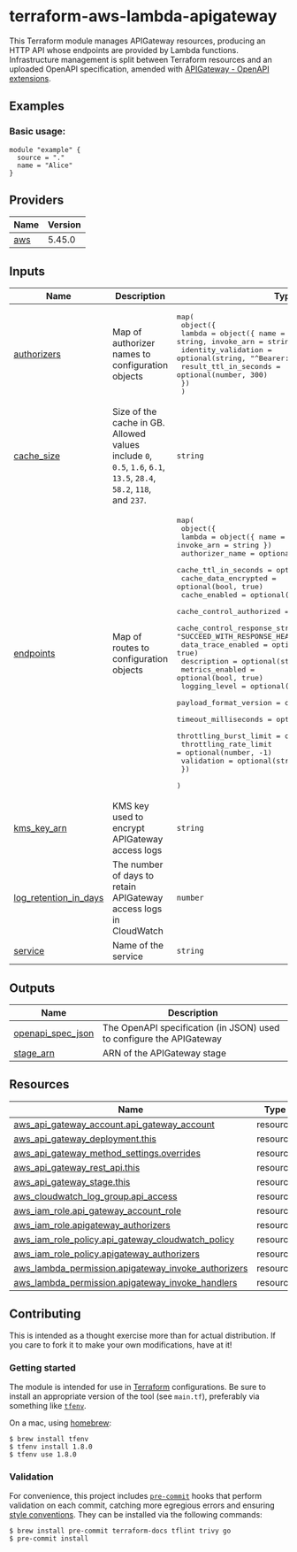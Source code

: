 # terraform-aws-lambda-apigateway

This Terraform module manages APIGateway resources, producing an HTTP API whose
endpoints are provided by Lambda functions. Infrastructure management is split 
between Terraform resources and an uploaded OpenAPI specification, amended with
[APIGateway - OpenAPI extensions](https://docs.aws.amazon.com/apigateway/latest/developerguide/api-gateway-swagger-extensions.html). 

## Examples

### Basic usage:

```hcl
module "example" {
  source = "."
  name = "Alice"
}
```

<!-- BEGIN_TF_DOCS -->
## Providers

| Name | Version |
|------|---------|
| <a name="provider_aws"></a> [aws](#provider\_aws) | 5.45.0 |
## Inputs

| Name | Description | Type | Default | Required |
|------|-------------|------|---------|:--------:|
| <a name="input_authorizers"></a> [authorizers](#input\_authorizers) | Map of authorizer names to configuration objects | <pre>map(<br>    object({<br>      lambda                = object({ name = string, arn = string, invoke_arn = string })<br>      identity_validation   = optional(string, "^Bearer: .+$")<br>      result_ttl_in_seconds = optional(number, 300)<br>    })<br>  )</pre> | `{}` | no |
| <a name="input_cache_size"></a> [cache\_size](#input\_cache\_size) | Size of the cache in GB. Allowed values include `0`, `0.5`, `1.6`, `6.1`, `13.5`, `28.4`, `58.2`, `118`, and `237`. | `string` | `"0"` | no |
| <a name="input_endpoints"></a> [endpoints](#input\_endpoints) | Map of routes to configuration objects | <pre>map(<br>    object({<br>      lambda                          = object({ name = string, invoke_arn = string })<br>      authorizer_name                 = optional(string)<br>      cache_ttl_in_seconds            = optional(number, 5)<br>      cache_data_encrypted            = optional(bool, true)<br>      cache_enabled                   = optional(bool, false)<br>      cache_control_authorized        = optional(bool, true)<br>      cache_control_response_strategy = optional(string, "SUCCEED_WITH_RESPONSE_HEADER")<br>      data_trace_enabled              = optional(bool, true)<br>      description                     = optional(string)<br>      metrics_enabled                 = optional(bool, true)<br>      logging_level                   = optional(string, "ERROR")<br>      payload_format_version          = optional(string, "2.0")<br>      timeout_milliseconds            = optional(number, 29000)<br>      throttling_burst_limit          = optional(number, -1)<br>      throttling_rate_limit           = optional(number, -1)<br>      validation                      = optional(string)<br>    })<br>  )</pre> | n/a | yes |
| <a name="input_kms_key_arn"></a> [kms\_key\_arn](#input\_kms\_key\_arn) | KMS key used to encrypt APIGateway access logs | `string` | `null` | no |
| <a name="input_log_retention_in_days"></a> [log\_retention\_in\_days](#input\_log\_retention\_in\_days) | The number of days to retain APIGateway access logs in CloudWatch | `number` | `60` | no |
| <a name="input_service"></a> [service](#input\_service) | Name of the service | `string` | n/a | yes |
## Outputs

| Name | Description |
|------|-------------|
| <a name="output_openapi_spec_json"></a> [openapi\_spec\_json](#output\_openapi\_spec\_json) | The OpenAPI specification (in JSON) used to configure the APIGateway |
| <a name="output_stage_arn"></a> [stage\_arn](#output\_stage\_arn) | ARN of the APIGateway stage |
## Resources

| Name | Type |
|------|------|
| [aws_api_gateway_account.api_gateway_account](https://registry.terraform.io/providers/hashicorp/aws/latest/docs/resources/api_gateway_account) | resource |
| [aws_api_gateway_deployment.this](https://registry.terraform.io/providers/hashicorp/aws/latest/docs/resources/api_gateway_deployment) | resource |
| [aws_api_gateway_method_settings.overrides](https://registry.terraform.io/providers/hashicorp/aws/latest/docs/resources/api_gateway_method_settings) | resource |
| [aws_api_gateway_rest_api.this](https://registry.terraform.io/providers/hashicorp/aws/latest/docs/resources/api_gateway_rest_api) | resource |
| [aws_api_gateway_stage.this](https://registry.terraform.io/providers/hashicorp/aws/latest/docs/resources/api_gateway_stage) | resource |
| [aws_cloudwatch_log_group.api_access](https://registry.terraform.io/providers/hashicorp/aws/latest/docs/resources/cloudwatch_log_group) | resource |
| [aws_iam_role.api_gateway_account_role](https://registry.terraform.io/providers/hashicorp/aws/latest/docs/resources/iam_role) | resource |
| [aws_iam_role.apigateway_authorizers](https://registry.terraform.io/providers/hashicorp/aws/latest/docs/resources/iam_role) | resource |
| [aws_iam_role_policy.api_gateway_cloudwatch_policy](https://registry.terraform.io/providers/hashicorp/aws/latest/docs/resources/iam_role_policy) | resource |
| [aws_iam_role_policy.apigateway_authorizers](https://registry.terraform.io/providers/hashicorp/aws/latest/docs/resources/iam_role_policy) | resource |
| [aws_lambda_permission.apigateway_invoke_authorizers](https://registry.terraform.io/providers/hashicorp/aws/latest/docs/resources/lambda_permission) | resource |
| [aws_lambda_permission.apigateway_invoke_handlers](https://registry.terraform.io/providers/hashicorp/aws/latest/docs/resources/lambda_permission) | resource |
<!-- END_TF_DOCS -->

## Contributing

This is intended as a thought exercise more than for actual distribution. If you care to fork it
to make your own modifications, have at it!

### Getting started

The module is intended for use in [Terraform](https://www.terraform.io/) configurations. Be sure
to install an appropriate version of the tool (see `main.tf`), preferably via something like
[`tfenv`](https://github.com/tfutils/tfenv).

On a mac, using [homebrew](https://brew.sh/):

```shell
$ brew install tfenv
$ tfenv install 1.8.0
$ tfenv use 1.8.0
```

### Validation

For convenience, this project includes [`pre-commit`](https://pre-commit.com) hooks that perform
validation on each commit, catching more egregious errors and ensuring
[style conventions](https://developer.hashicorp.com/terraform/language/syntax/style). They can
be installed via the following commands:

```shell
$ brew install pre-commit terraform-docs tflint trivy go
$ pre-commit install
```